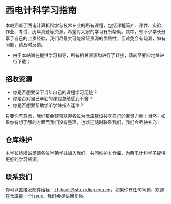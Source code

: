# 西电计科学习指南

本站涵盖了西电计算机科学与技术专业的所有课程，包括课程简介、课件、实验、作业、考试、历年真题等资源。希望对大家的学习有所帮助。其中，有不少学长分享了自己的宝贵经验，我们尽最大可能保证资源的优质性，但难免会有疏漏，如有问题，请及时反馈。

+ 由于本站旨在提供学习指导，所有相关资源均进行了转接，请转至相应地址进行下载；

## 招收资源

+ 你是否想要留下当年自己的课程学习足迹？
+ 你是否对自己辛勤的课程总结感到不舍？
+ 你是否想要帮助学弟学妹指点迷津？

只要你有意愿，我们都会非常欢迎各位为仓库建设共享自己的宝贵力量！当然。如果你有想了解的方面而我们没有整理，也欢迎随时联系我们，我们会尽快补充！

## 仓库维护

本学长组竭诚邀请各位学弟学妹加入我们，共同维护本仓库，为西电计科学子提供更好的学习资源。

## 联系我们

你可以直接发邮件给我：zhihaoli@stu.xidian.edu.cn，如果你有任何问题，欢迎在仓库提一个issue，我们会尽快回复你。
